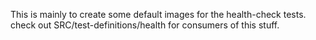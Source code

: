 This is mainly to create some default images for the health-check
tests. check out SRC/test-definitions/health for consumers of this stuff.
